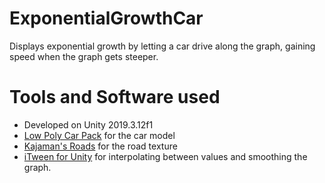 # ExponentialGrowthCar
Displays exponential growth by letting a car drive along the graph, gaining speed when the graph gets steeper.

# Tools and Software used
- Developed on Unity 2019.3.12f1
- [Low Poly Car Pack](https://assetstore.unity.com/packages/3d/environments/roadways/low-poly-road-pack-67288) for the car model
- [Kajaman's Roads](https://assetstore.unity.com/packages/3d/environments/roadways/kajaman-s-roads-free-52628) for the road texture
- [iTween for Unity](http://www.pixelplacement.com/itween/index.php) for interpolating between values and smoothing the graph.

